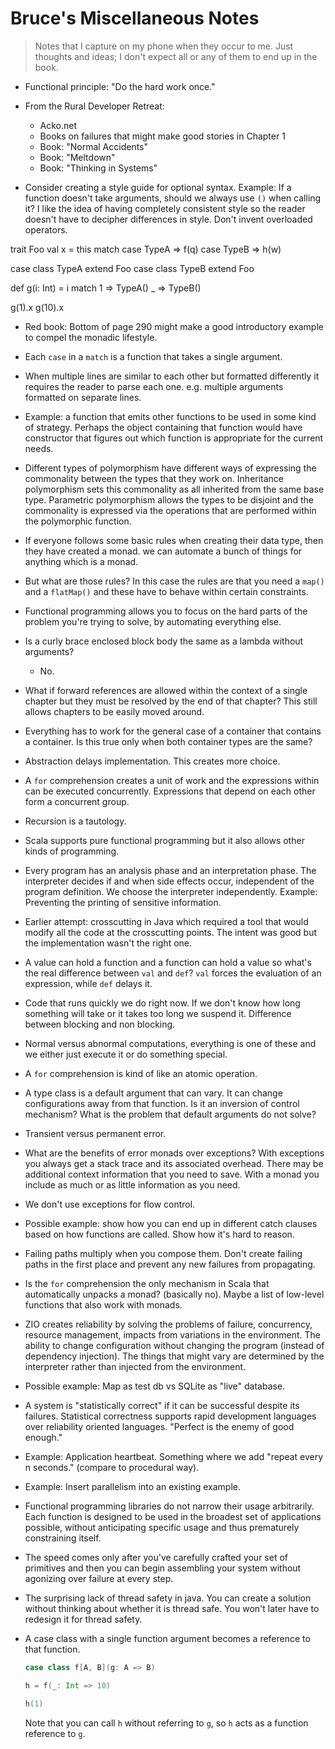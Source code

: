 # Bruce's Miscellaneous Notes

> Notes that I capture on my phone when they occur to me.
> Just thoughts and ideas; I don't expect all or any of them to end up in the book.

* Functional principle: "Do the hard work once."

* From the Rural Developer Retreat:
  * Acko.net
  * Books on failures that might make good stories in Chapter 1
  * Book: "Normal Accidents"
  * Book: "Meltdown"
  * Book: "Thinking in Systems"

* Consider creating a style guide for optional syntax.
  Example: If a function doesn't take arguments, should we always use `()` when calling it?
  I like the idea of having completely consistent style so the reader doesn't have to decipher differences in style.
  Don't invent overloaded operators.

trait Foo
  val x = this match
    case TypeA => f(q)
    case TypeB => h(w)

case class TypeA extend Foo
case class TypeB extend Foo

def g(i: Int) =
  i match
    1 => TypeA()
    _ => TypeB()

g(1).x
g(10).x


* Red book: Bottom of page 290 might make a good introductory example to compel the monadic lifestyle.

* Each `case` in a `match` is a function that takes a single argument.

* When multiple lines are similar to each other but formatted differently it requires the reader to parse each one. e.g. multiple arguments formatted on separate lines.

* Example: a function that emits other functions to be used in some kind of strategy. Perhaps the object containing that function would have constructor that figures out which function is appropriate for the current needs.

* Different types of polymorphism have different ways of expressing the commonality between the types that they work on. Inheritance polymorphism sets this commonality as all inherited from the same base type. Parametric polymorphism allows the types to be disjoint and the commonality is expressed via the operations that are performed within the polymorphic function.

* If everyone follows some basic rules when creating their data type, then they have created a monad. we can automate a bunch of things for anything which is a monad.
* But what are those rules? In this case the rules are that you need a `map()` and a `flatMap()` and these have to behave within certain constraints.

* Functional programming allows you to focus on the hard parts of the problem you're trying to solve, by automating everything else.

* Is a curly brace enclosed block body the same as a lambda without arguments?
  * No.

* What if forward references are allowed within the context of a single chapter but they must be resolved by the end of that chapter? This still allows chapters to be easily moved around.

* Everything has to work for the general case of a container that contains a container. Is this true only when both container types are the same?

* Abstraction delays implementation. This creates more choice.

* A `for` comprehension creates a unit of work and the expressions within can be executed concurrently. Expressions that depend on each other form a concurrent group.

* Recursion is a tautology.

* Scala supports pure functional programming but it also allows other kinds of programming.

* Every program has an analysis phase and an interpretation phase.
  The interpreter decides if and when side effects occur, independent of the program definition.
  We choose the interpreter independently.
  Example: Preventing the printing of sensitive information.

* Earlier attempt: crosscutting in Java which required a tool that would modify all the code at the crosscutting points. The intent was good but the implementation wasn't the right one.

* A value can hold a function and a function can hold a value so what's the real difference between `val` and `def`? `val` forces the evaluation of an expression, while `def` delays it.

* Code that runs quickly we do right now. If we don't know how long something will take or it takes too long we suspend it. Difference between blocking and non blocking.

* Normal versus abnormal computations, everything is one of these and we either just execute it or do something special.

* A `for` comprehension is kind of like an atomic operation.

* A type class is a default argument that can vary. It can change configurations away from that function. Is it an inversion of control mechanism? What is the problem that default arguments do not solve?

* Transient versus permanent error.

* What are the benefits of error monads over exceptions? With exceptions you always get a stack trace and its associated overhead. There may be additional context information that you need to save. With a monad you include as much or as little information as you need.

* We don't use exceptions for flow control.

* Possible example: show how you can end up in different catch clauses based on how functions are called. Show how it's hard to reason.

* Failing paths multiply when you compose them. Don't create failing paths in the first place and prevent any new failures from propagating.

* Is the `for` comprehension the only mechanism in Scala that automatically unpacks a monad? (basically no).
  Maybe a list of low-level functions that also work with monads.

* ZIO creates reliability by solving the problems of failure, concurrency, resource management, impacts from variations in the environment.
  The ability to change configuration without changing the program (instead of dependency injection).
  The things that might vary are determined by the interpreter rather than injected from the environment.

* Possible example: Map as test db vs SQLite as "live" database.

* A system is "statistically correct" if it can be successful despite its failures.
  Statistical correctness supports rapid development languages over reliability oriented languages.
  "Perfect is the enemy of good enough."

* Example: Application heartbeat. Something where we add "repeat every n seconds." (compare to procedural way).

* Example: Insert parallelism into an existing example.

* Functional programming libraries do not narrow their usage arbitrarily.
  Each function is designed to be used in the broadest set of applications possible, without anticipating specific usage and thus prematurely constraining itself.

* The speed comes only after you've carefully crafted your set of primitives and then you can begin assembling your system without agonizing over failure at every step.

* The surprising lack of thread safety in java. You can create a solution without thinking about whether it is thread safe. You won't later have to redesign it for thread safety.

* A case class with a single function argument becomes a reference to that function.

  ```scala
  case class f[A, B](g: A => B)

  h = f(_: Int => 10)

  h(1)
  ```

  Note that you can call `h` without referring to `g`, so `h` acts as a function reference to `g`.
